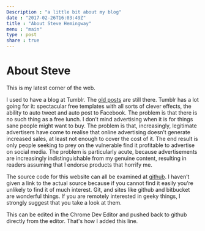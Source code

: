 ```yaml
---
Description : "a little bit about my blog"
date : "2017-02-26T16:03:49Z"
title : "About Steve Hemingway"
menu : "main"
type : post
share : true
--- 
```


# About Steve

This is my latest corner of the web.

I used to have a blog at Tumblr. The [old posts](http://stevehemingway.tumblr.com/) are still there. Tumblr has a lot going for it: spectacular free templates with all sorts of clever effects, the ability to auto tweet and auto post to Facebook. The problem is that there is no such thing as a free lunch. I don’t mind advertising when it is for things sane people might want to buy. The problem is that, increasingly, legitimate advertisers have come to realise that online advertising doesn’t generate increased sales, at least not enough to cover the cost of it. The end result is only people seeking to prey on the vulnerable find it profitable to advertise on social media. The problem is particularly acute, because advertisements are increasingly indistinguishable from my genuine content, resulting in readers assuming that I endorse products that horrify me.

The source code for this website can all be examined at [github](https://www.github.com). I haven’t given a link to the actual source because if you cannot find it easily you’re unlikely to find it of much interest. Git, and sites like github and bitbucket are wonderful things. If you are remotely interested in geeky things, I strongly suggest that you take a look at them.

This can be edited in the Chrome Dev Editor and pushed back to github directly from the editor. 
That's how I added this line.
